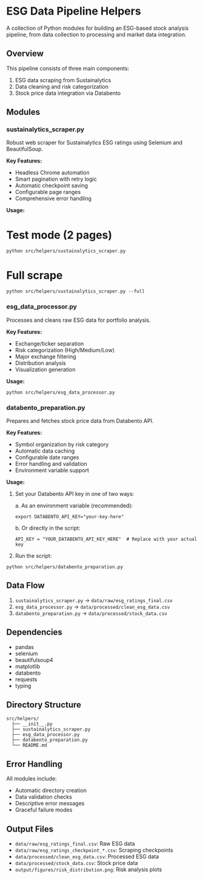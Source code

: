 # ESG Data Pipeline Helpers

A collection of Python modules for building an ESG-based stock analysis pipeline, from data collection to processing and market data integration.

## Overview

This pipeline consists of three main components:

1. ESG data scraping from Sustainalytics
2. Data cleaning and risk categorization
3. Stock price data integration via Databento

## Modules

### sustainalytics_scraper.py

Robust web scraper for Sustainalytics ESG ratings using Selenium and BeautifulSoup.

**Key Features:**

- Headless Chrome automation
- Smart pagination with retry logic
- Automatic checkpoint saving
- Configurable page ranges
- Comprehensive error handling

**Usage:**

# Test mode (2 pages)
```
python src/helpers/sustainalytics_scraper.py
```
# Full scrape
```
python src/helpers/sustainalytics_scraper.py --full
```

### esg_data_processor.py

Processes and cleans raw ESG data for portfolio analysis.

**Key Features:**
- Exchange/ticker separation
- Risk categorization (High/Medium/Low)
- Major exchange filtering
- Distribution analysis
- Visualization generation

**Usage:**

```
python src/helpers/esg_data_processor.py
```

### databento_preparation.py

Prepares and fetches stock price data from Databento API.

**Key Features:**
- Symbol organization by risk category
- Automatic data caching
- Configurable date ranges
- Error handling and validation
- Environment variable support

**Usage:**

1. Set your Databento API key in one of two ways:

   a. As an environment variable (recommended):
   ```
   export DATABENTO_API_KEY="your-key-here"
   ```

   b. Or directly in the script:
   ```
   API_KEY = "YOUR_DATABENTO_API_KEY_HERE"  # Replace with your actual key
   ```

2. Run the script:
```
python src/helpers/databento_preparation.py
```

## Data Flow

1. `sustainalytics_scraper.py` → `data/raw/esg_ratings_final.csv`
2. `esg_data_processor.py` → `data/processed/clean_esg_data.csv`
3. `databento_preparation.py` → `data/processed/stock_data.csv`

## Dependencies
- pandas
- selenium
- beautifulsoup4
- matplotlib
- databento
- requests
- typing

## Directory Structure

```
src/helpers/
  ├── __init__.py
  ├── sustainalytics_scraper.py
  ├── esg_data_processor.py
  ├── databento_preparation.py
  └── README.md
```

## Error Handling

All modules include:
- Automatic directory creation
- Data validation checks
- Descriptive error messages
- Graceful failure modes

## Output Files

- `data/raw/esg_ratings_final.csv`: Raw ESG data
- `data/raw/esg_ratings_checkpoint_*.csv`: Scraping checkpoints
- `data/processed/clean_esg_data.csv`: Processed ESG data
- `data/processed/stock_data.csv`: Stock price data
- `output/figures/risk_distribution.png`: Risk analysis plots

